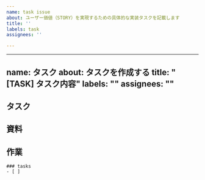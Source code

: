 ```yaml
---
name: task issue
about: ユーザー価値（STORY）を実現するための具体的な実装タスクを記載します
title: ''
labels: task
assignees: ''

---
```


---
name: タスク
about: タスクを作成する
title: "[TASK] タスク内容"
labels: ""
assignees: ""
---

## タスク　<!-- タスク内容を明確かつ簡潔に説明してください。 -->

## 資料　<!-- 資料があれば、追加してください。 -->

## 作業　<!-- 作業内容を箇条書きで記述しください。 -->

```[tasklist]
### tasks
- [ ] 
```

